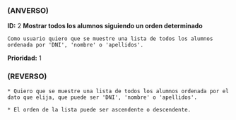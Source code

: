 ### (ANVERSO)
**ID:** 2 **Mostrar todos los alumnos siguiendo un orden determinado**

`Como usuario quiero que se muestre una lista de todos los alumnos ordenada por 'DNI', 'nombre' o 'apellidos'.`

**Prioridad:** 1

### (REVERSO)

~~~
* Quiero que se muestre una lista de todos los alumnos ordenada por el dato que elija, que puede ser 'DNI', 'nombre' o 'apellidos'.

* El orden de la lista puede ser ascendente o descendente.
~~~
